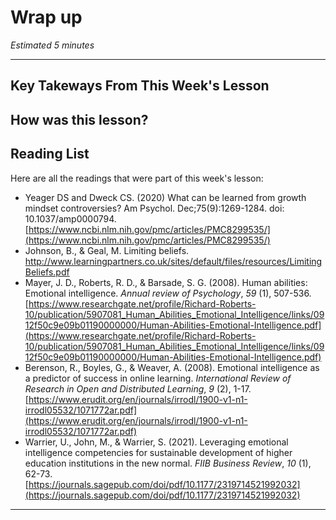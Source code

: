 # Wrap up

*Estimated 5 minutes*

---
## Key Takeways From This Week's Lesson


## How was this lesson?


## Reading List 
Here are all the readings that were part of this week's lesson:

- Yeager DS and Dweck CS. (2020) What can be learned from growth mindset controversies? Am Psychol. Dec;75(9):1269-1284. doi: 10.1037/amp0000794. [https://www.ncbi.nlm.nih.gov/pmc/articles/PMC8299535/](https://www.ncbi.nlm.nih.gov/pmc/articles/PMC8299535/)
- Johnson, B., & Geal, M. Limiting beliefs. [http://www.learningpartners.co.uk/sites/default/files/resources/Limiting Beliefs.pdf](http://www.learningpartners.co.uk/sites/default/files/resources/Limiting%20Beliefs.pdf)
- Mayer, J. D., Roberts, R. D., & Barsade, S. G. (2008). Human abilities: Emotional intelligence. *Annual review of Psychology*, *59* (1), 507-536. [https://www.researchgate.net/profile/Richard-Roberts-10/publication/5907081_Human_Abilities_Emotional_Intelligence/links/0912f50c9e09b01190000000/Human-Abilities-Emotional-Intelligence.pdf](https://www.researchgate.net/profile/Richard-Roberts-10/publication/5907081_Human_Abilities_Emotional_Intelligence/links/0912f50c9e09b01190000000/Human-Abilities-Emotional-Intelligence.pdf)
- Berenson, R., Boyles, G., & Weaver, A. (2008). Emotional intelligence as a predictor of success in online learning. *International Review of Research in Open and Distributed Learning*, *9* (2), 1-17. [https://www.erudit.org/en/journals/irrodl/1900-v1-n1-irrodl05532/1071772ar.pdf](https://www.erudit.org/en/journals/irrodl/1900-v1-n1-irrodl05532/1071772ar.pdf)
- Warrier, U., John, M., & Warrier, S. (2021). Leveraging emotional intelligence competencies for sustainable development of higher education institutions in the new normal. *FIIB Business Review*, *10* (1), 62-73. [https://journals.sagepub.com/doi/pdf/10.1177/2319714521992032](https://journals.sagepub.com/doi/pdf/10.1177/2319714521992032)

---
